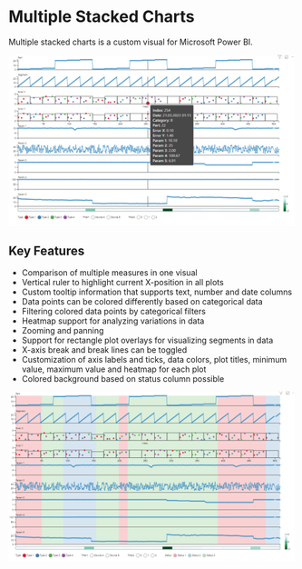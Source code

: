 # Multiple Stacked Charts
Multiple stacked charts is a custom visual for Microsoft Power BI. 

![Screenshot](publication/Screenshot1.png)

## Key Features
 - Comparison of multiple measures in one visual
 - Vertical ruler to highlight current X-position in all plots
 - Custom tooltip information that supports text, number and date columns
 - Data points can be colored differently based on categorical data
 - Filtering colored data points by categorical filters
 - Heatmap support for analyzing variations in data
 - Zooming and panning
 - Support for rectangle plot overlays for visualizing segments in data
 - X-axis break and break lines can be toggled
 - Customization of axis labels and ticks, data colors, plot titles, minimum value, maximum value and heatmap for each plot
 - Colored background based on status column possible


![Screenshot](publication/Screenshot2.png)